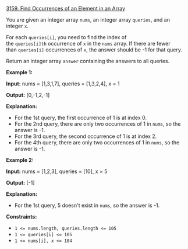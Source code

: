 [3159. Find Occurrences of an Element in an Array](https://leetcode.com/problems/find-occurrences-of-an-element-in-an-array/)

You are given an integer array `nums`, an integer array `queries`, and an integer `x`.

For each `queries[i]`, you need to find the index of the `queries[i]th` occurrence of `x` in the `nums` array. If there are fewer than `queries[i]` occurrences of `x`, the answer should be -1 for that query.

Return an integer array `answer` containing the answers to all queries.

**Example 1:**

**Input:** nums = [1,3,1,7], queries = [1,3,2,4], x = 1

**Output:** [0,-1,2,-1]

**Explanation:**

- For the 1st query, the first occurrence of 1 is at index 0.
- For the 2nd query, there are only two occurrences of 1 in `nums`, so the answer is -1.
- For the 3rd query, the second occurrence of 1 is at index 2.
- For the 4th query, there are only two occurrences of 1 in `nums`, so the answer is -1.

**Example 2:**

**Input:** nums = [1,2,3], queries = [10], x = 5

**Output:** [-1]

**Explanation:**

- For the 1st query, 5 doesn't exist in `nums`, so the answer is -1.

**Constraints:**

- `1 <= nums.length, queries.length <= 105`
- `1 <= queries[i] <= 105`
- `1 <= nums[i], x <= 104`

